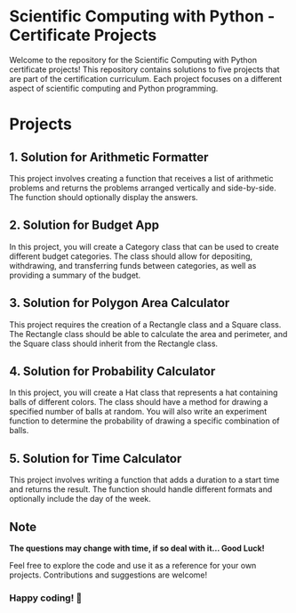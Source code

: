 # Scientific Computing with Python - Certificate Projects
Welcome to the repository for the Scientific Computing with Python certificate projects! This repository contains solutions to five projects that are part of the certification curriculum. Each project focuses on a different aspect of scientific computing and Python programming.

# Projects
## 1. Solution for Arithmetic Formatter
This project involves creating a function that receives a list of arithmetic problems and returns the problems arranged vertically and side-by-side. The function should optionally display the answers.

## 2. Solution for Budget App
In this project, you will create a Category class that can be used to create different budget categories. The class should allow for depositing, withdrawing, and transferring funds between categories, as well as providing a summary of the budget.

## 3. Solution for Polygon Area Calculator
This project requires the creation of a Rectangle class and a Square class. The Rectangle class should be able to calculate the area and perimeter, and the Square class should inherit from the Rectangle class.

## 4. Solution for Probability Calculator
In this project, you will create a Hat class that represents a hat containing balls of different colors. The class should have a method for drawing a specified number of balls at random. You will also write an experiment function to determine the probability of drawing a specific combination of balls.

## 5. Solution for Time Calculator
This project involves writing a function that adds a duration to a start time and returns the result. The function should handle different formats and optionally include the day of the week.

## Note
**The questions may change with time, if so deal with it… Good Luck!**

Feel free to explore the code and use it as a reference for your own projects. Contributions and suggestions are welcome!

### Happy coding! 🚀
